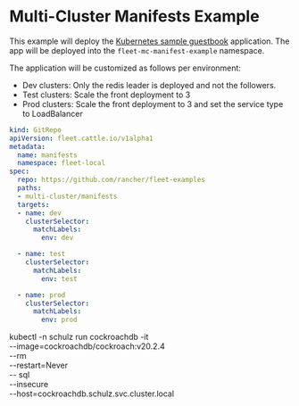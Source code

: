 # Multi-Cluster Manifests Example

This example will deploy the [Kubernetes sample guestbook](https://github.com/kubernetes/examples/tree/master/guestbook/) application.
The app will be deployed into the `fleet-mc-manifest-example` namespace.

The application will be customized as follows per environment:

* Dev clusters: Only the redis leader is deployed and not the followers.
* Test clusters: Scale the front deployment to 3
* Prod clusters: Scale the front deployment to 3 and set the service type to LoadBalancer

```yaml
kind: GitRepo
apiVersion: fleet.cattle.io/v1alpha1
metadata:
  name: manifests
  namespace: fleet-local
spec:
  repo: https://github.com/rancher/fleet-examples
  paths:
  - multi-cluster/manifests
  targets:
  - name: dev
    clusterSelector:
      matchLabels:
        env: dev

  - name: test
    clusterSelector:
      matchLabels:
        env: test

  - name: prod
    clusterSelector:
      matchLabels:
        env: prod
```




kubectl -n schulz run cockroachdb -it \
--image=cockroachdb/cockroach:v20.2.4 \
--rm \
--restart=Never \
-- sql \
--insecure \
--host=cockroachdb.schulz.svc.cluster.local











